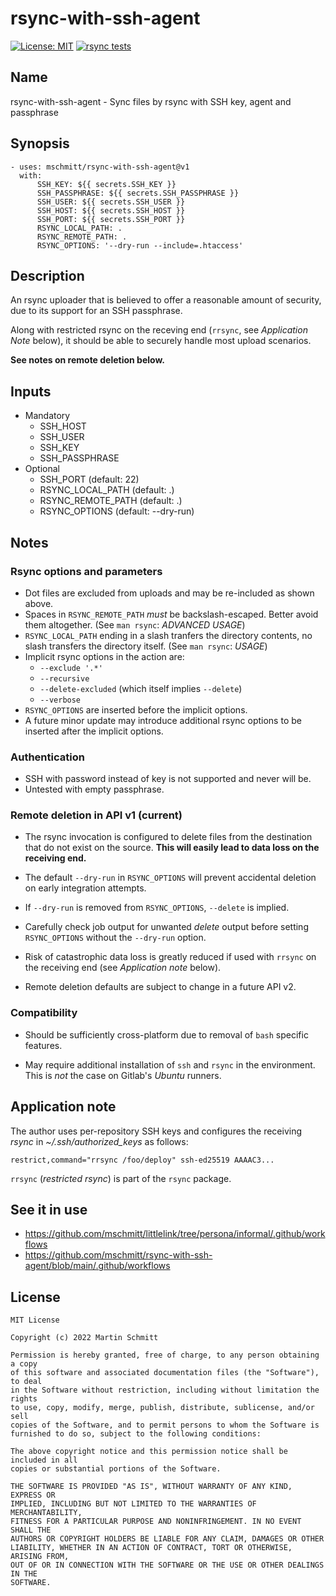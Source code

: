 # rsync-with-ssh-agent

 [![License: MIT](https://img.shields.io/badge/License-MIT-yellow.svg)](https://opensource.org/licenses/MIT) [![rsync tests](https://github.com/mschmitt/rsync-with-ssh-agent/actions/workflows/tests.yml/badge.svg)](https://github.com/mschmitt/rsync-with-ssh-agent/actions/workflows/tests.yml)

## Name

rsync-with-ssh-agent - Sync files by rsync with SSH key, agent and passphrase

## Synopsis

```
- uses: mschmitt/rsync-with-ssh-agent@v1
  with: 
      SSH_KEY: ${{ secrets.SSH_KEY }}
      SSH_PASSPHRASE: ${{ secrets.SSH_PASSPHRASE }}
      SSH_USER: ${{ secrets.SSH_USER }}
      SSH_HOST: ${{ secrets.SSH_HOST }}
      SSH_PORT: ${{ secrets.SSH_PORT }}
      RSYNC_LOCAL_PATH: .
      RSYNC_REMOTE_PATH: .
      RSYNC_OPTIONS: '--dry-run --include=.htaccess'
```

## Description

An rsync uploader that is believed to offer a reasonable amount of security, due to its support for an SSH passphrase.

Along with restricted rsync on the receving end (`rrsync`, see _Application Note_ below), it should be able to securely handle most upload scenarios.

**See notes on remote deletion below.**

## Inputs

* Mandatory
    * SSH_HOST
    * SSH_USER
    * SSH_KEY
    * SSH_PASSPHRASE
* Optional
    * SSH_PORT (default: 22)
    * RSYNC_LOCAL_PATH (default: .)
    * RSYNC_REMOTE_PATH (default: .)
    * RSYNC_OPTIONS (default: --dry-run)

## Notes

### Rsync options and parameters
* Dot files are excluded from uploads and may be re-included as shown above.
* Spaces in `RSYNC_REMOTE_PATH` *must* be backslash-escaped. Better avoid them altogether. (See `man rsync`: _ADVANCED USAGE_)
* `RSYNC_LOCAL_PATH` ending in a slash tranfers the directory contents, no slash transfers the directory itself. (See `man rsync`: _USAGE_)
* Implicit rsync options in the action are:
  * `--exclude '.*'`
  * `--recursive`
  * `--delete-excluded` (which itself implies `--delete`)
  * `--verbose`
* `RSYNC_OPTIONS` are inserted before the implicit options.
* A future minor update may introduce additional rsync options to be inserted after the implicit options.

### Authentication

* SSH with password instead of key is not supported and never will be.
* Untested with empty passphrase.

### Remote deletion in API v1 (current)

* The rsync invocation is configured to delete files from the destination that do not exist on the source. **This will easily lead to data loss on the receiving end.** 

* The default `--dry-run` in `RSYNC_OPTIONS` will prevent accidental deletion on early integration attempts.

* If `--dry-run` is removed from `RSYNC_OPTIONS`, `--delete` is implied. 

* Carefully check job output for unwanted _delete_ output before setting `RSYNC_OPTIONS` without the `--dry-run` option.

* Risk of catastrophic data loss is greatly reduced if used with `rrsync` on the receiving end (see _Application note_ below).

* Remote deletion defaults are subject to change in a future API v2.

### Compatibility

* Should be sufficiently cross-platform due to removal of `bash` specific features.

* May require additional installation of `ssh` and `rsync` in the environment. This is *not* the case on Gitlab's _Ubuntu_ runners.

## Application note

The author uses per-repository SSH keys and configures the receiving _rsync_ in _~/.ssh/authorized_keys_ as follows:

```
restrict,command="rrsync /foo/deploy" ssh-ed25519 AAAAC3...
```

`rrsync` (_restricted rsync_) is part of the `rsync` package.

## See it in use

* https://github.com/mschmitt/littlelink/tree/persona/informal/.github/workflows
* https://github.com/mschmitt/rsync-with-ssh-agent/blob/main/.github/workflows

## License

```
MIT License

Copyright (c) 2022 Martin Schmitt

Permission is hereby granted, free of charge, to any person obtaining a copy
of this software and associated documentation files (the "Software"), to deal
in the Software without restriction, including without limitation the rights
to use, copy, modify, merge, publish, distribute, sublicense, and/or sell
copies of the Software, and to permit persons to whom the Software is
furnished to do so, subject to the following conditions:

The above copyright notice and this permission notice shall be included in all
copies or substantial portions of the Software.

THE SOFTWARE IS PROVIDED "AS IS", WITHOUT WARRANTY OF ANY KIND, EXPRESS OR
IMPLIED, INCLUDING BUT NOT LIMITED TO THE WARRANTIES OF MERCHANTABILITY,
FITNESS FOR A PARTICULAR PURPOSE AND NONINFRINGEMENT. IN NO EVENT SHALL THE
AUTHORS OR COPYRIGHT HOLDERS BE LIABLE FOR ANY CLAIM, DAMAGES OR OTHER
LIABILITY, WHETHER IN AN ACTION OF CONTRACT, TORT OR OTHERWISE, ARISING FROM,
OUT OF OR IN CONNECTION WITH THE SOFTWARE OR THE USE OR OTHER DEALINGS IN THE
SOFTWARE.
```
